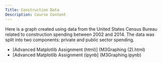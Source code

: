 ```yaml
---
Title: Construction Data
Description: Course Content
---
```


Here is a graph created using data from the United States Census Bureau related to construction spending between 2002 and 2014. The data was split into two components: private and public sector spending.
- [Advanced Matplotlib Assignment (html)] (M3Graphing (2).html)
- [Advanced Matplotlib Assignment (ipynb] (M3Graphing.ipynb)
